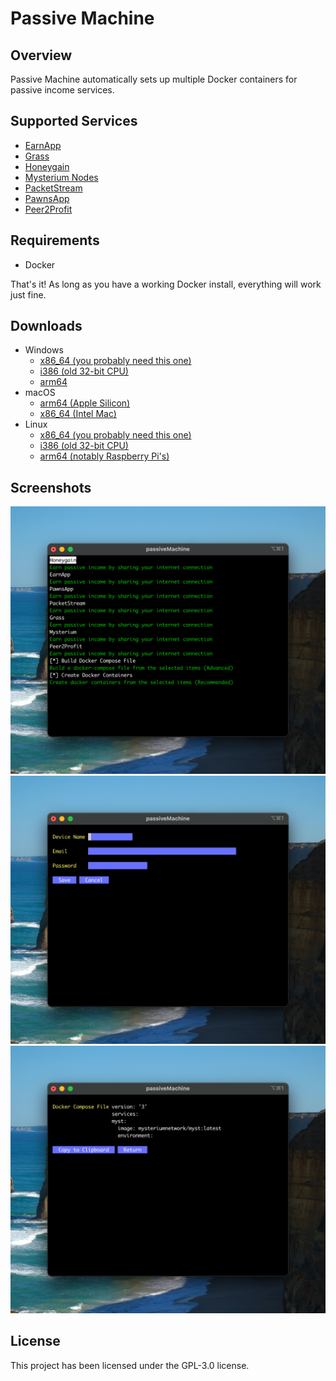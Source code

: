 # Passive Machine

## Overview
Passive Machine automatically sets up multiple Docker containers for passive income services.

## Supported Services
- [EarnApp](https://earnapp.com/i/J9XF4PXJ)
- [Grass](https://app.getgrass.io/register/?referralCode=u154dPm508iVxXy)
- [Honeygain](https://r.honeygain.me/SAMUEC73)
- [Mysterium Nodes](https://mystnodes.co/?referral_code=ijIy8nJv8xqVoshRmJjKATvoZZYKZ3jhzOY3FWy6)
- [PacketStream](https://packetstream.io/?psr=4cRE)
- [PawnsApp](https://pawns.app/?r=1112060)
- [Peer2Profit](https://t.me/peer2profit_app_bot?start=1671204644639c8f24d663c)

## Requirements
- Docker

That's it! As long as you have a working Docker install, everything will work just fine.

## Downloads
- Windows
    - [x86_64 (you probably need this one)](https://github.com/Xpl0itU/passiveMachine/releases/latest/download/passiveMachine_Windows_x86_64.zip)
    - [i386 (old 32-bit CPU)](https://github.com/Xpl0itU/passiveMachine/releases/latest/download/passiveMachine_Windows_i386.zip)
    - [arm64](https://github.com/Xpl0itU/passiveMachine/releases/latest/download/passiveMachine_Windows_arm64.zip)
- macOS
    - [arm64 (Apple Silicon)](https://github.com/Xpl0itU/passiveMachine/releases/latest/download/passiveMachine_Darwin_arm64.tar.gz)
    - [x86_64 (Intel Mac)](https://github.com/Xpl0itU/passiveMachine/releases/latest/download/passiveMachine_Darwin_x86_64.tar.gz)
- Linux
    - [x86_64 (you probably need this one)](https://github.com/Xpl0itU/passiveMachine/releases/latest/download/passiveMachine_Linux_x86_64.tar.gz)
    - [i386 (old 32-bit CPU)](https://github.com/Xpl0itU/passiveMachine/releases/latest/download/passiveMachine_Linux_i386.tar.gz)
    - [arm64 (notably Raspberry Pi's)](https://github.com/Xpl0itU/passiveMachine/releases/latest/download/passiveMachine_Linux_arm64.tar.gz)

## Screenshots
![main menu](docs/mainMenu.png)
![config](docs/config.png)
![dockerCompose](docs/dockerCompose.png)

## License
This project has been licensed under the GPL-3.0 license.